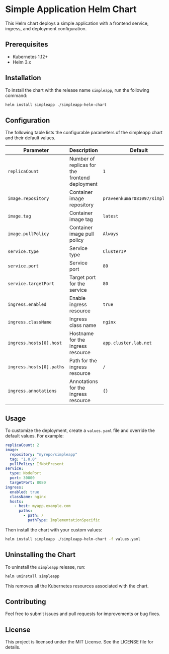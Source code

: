 # Simple Application Helm Chart

This Helm chart deploys a simple application with a frontend service, ingress, and deployment configuration.

## Prerequisites

- Kubernetes 1.12+
- Helm 3.x

## Installation

To install the chart with the release name `simpleapp`, run the following command:

```bash
helm install simpleapp ./simpleapp-helm-chart
```

## Configuration

The following table lists the configurable parameters of the simpleapp chart and their default values.

| Parameter                     | Description                                     | Default                  |
|-------------------------------|-------------------------------------------------|--------------------------|
| `replicaCount`                | Number of replicas for the frontend deployment  | `1`                      |
| `image.repository`            | Container image repository                      | `praveenkumar081097/simpleapp` |
| `image.tag`                   | Container image tag                             | `latest`                 |
| `image.pullPolicy`            | Container image pull policy                     | `Always`                 |
| `service.type`                | Service type                                    | `ClusterIP`              |
| `service.port`                | Service port                                    | `80`                     |
| `service.targetPort`          | Target port for the service                     | `80`                     |
| `ingress.enabled`             | Enable ingress resource                         | `true`                   |
| `ingress.className`           | Ingress class name                              | `nginx`                  |
| `ingress.hosts[0].host`       | Hostname for the ingress resource               | `app.cluster.lab.net`    |
| `ingress.hosts[0].paths`      | Path for the ingress resource                   | `/`                      |
| `ingress.annotations`         | Annotations for the ingress resource            | `{}`                     |

## Usage

To customize the deployment, create a `values.yaml` file and override the default values. For example:

```yaml
replicaCount: 2
image:
  repository: "myrepo/simpleapp"
  tag: "1.0.0"
  pullPolicy: IfNotPresent
service:
  type: NodePort
  port: 30000
  targetPort: 8080
ingress:
  enabled: true
  className: nginx
  hosts:
    - host: myapp.example.com
      paths:
        - path: /
          pathType: ImplementationSpecific
```

Then install the chart with your custom values:

```bash
helm install simpleapp ./simpleapp-helm-chart -f values.yaml
```

## Uninstalling the Chart

To uninstall the `simpleapp` release, run:

```bash
helm uninstall simpleapp
```

This removes all the Kubernetes resources associated with the chart.

## Contributing

Feel free to submit issues and pull requests for improvements or bug fixes.

## License

This project is licensed under the MIT License. See the LICENSE file for details.